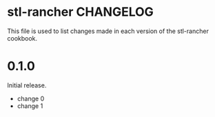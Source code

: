 # stl-rancher CHANGELOG

This file is used to list changes made in each version of the stl-rancher cookbook.

# 0.1.0

Initial release.

- change 0
- change 1

